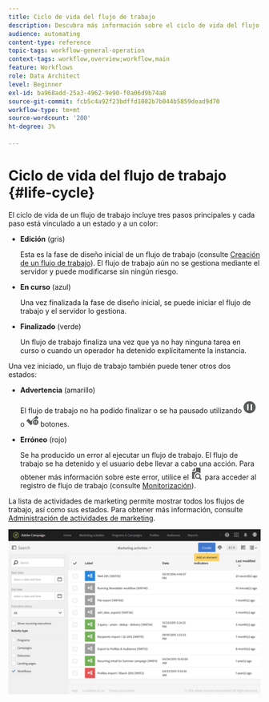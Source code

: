 ```yaml
---
title: Ciclo de vida del flujo de trabajo
description: Descubra más información sobre el ciclo de vida del flujo de trabajo
audience: automating
content-type: reference
topic-tags: workflow-general-operation
context-tags: workflow,overview;workflow,main
feature: Workflows
role: Data Architect
level: Beginner
exl-id: ba968add-25a3-4962-9e90-f0a06d9b74a8
source-git-commit: fcb5c4a92f23bdffd1082b7b044b5859dead9d70
workflow-type: tm+mt
source-wordcount: '200'
ht-degree: 3%

---
```


# Ciclo de vida del flujo de trabajo {#life-cycle}

El ciclo de vida de un flujo de trabajo incluye tres pasos principales y cada paso está vinculado a un estado y a un color:

* **Edición** (gris)

   Esta es la fase de diseño inicial de un flujo de trabajo (consulte [Creación de un flujo de trabajo](../../automating/using/building-a-workflow.md#creating-a-workflow)). El flujo de trabajo aún no se gestiona mediante el servidor y puede modificarse sin ningún riesgo.

* **En curso** (azul)

   Una vez finalizada la fase de diseño inicial, se puede iniciar el flujo de trabajo y el servidor lo gestiona.

* **Finalizado** (verde)

   Un flujo de trabajo finaliza una vez que ya no hay ninguna tarea en curso o cuando un operador ha detenido explícitamente la instancia.

Una vez iniciado, un flujo de trabajo también puede tener otros dos estados:

* **Advertencia** (amarillo)

   El flujo de trabajo no ha podido finalizar o se ha pausado utilizando ![](assets/pause_darkgrey-24px.png) o ![](assets/check_pause_darkgrey-24px.png) botones.

* **Erróneo** (rojo)

   Se ha producido un error al ejecutar un flujo de trabajo. El flujo de trabajo se ha detenido y el usuario debe llevar a cabo una acción. Para obtener más información sobre este error, utilice el ![](assets/printpreview_darkgrey-24px.png) para acceder al registro de flujo de trabajo (consulte [Monitorización](../../automating/using/monitoring-workflow-execution.md)).

La lista de actividades de marketing permite mostrar todos los flujos de trabajo, así como sus estados. Para obtener más información, consulte [Administración de actividades de marketing](../../start/using/marketing-activities.md#about-marketing-activities).

![](assets/wkf_execution_3.png)
